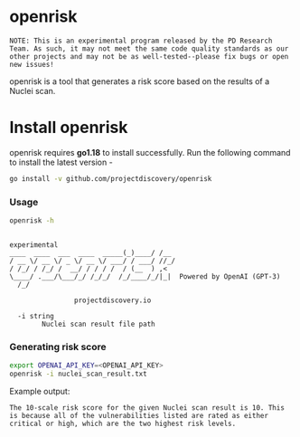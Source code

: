 # openrisk

`NOTE: This is an experimental program released by the PD Research Team. As such, it may not meet the same code quality standards as our other projects and may not be as well-tested--please fix bugs or open new issues!`

openrisk is a tool that generates a risk score based on the results of a Nuclei scan. 


# Install openrisk
openrisk requires **go1.18** to install successfully. Run the following command to install the latest version -

```sh
go install -v github.com/projectdiscovery/openrisk
```

### Usage

```sh
openrisk -h
```

```console

experimental  
____  ____  ___  ____  _____(_)____/ /__
/ __ \/ __ \/ _ \/ __ \/ ___/ / ___/ //_/
/ /_/ / /_/ /  __/ / / / /  / (__  ) ,<   
\____/ .___/\___/_/ /_/_/  /_/____/_/|_|  Powered by OpenAI (GPT-3)
  /_/                                   
  
                projectdiscovery.io

  -i string
        Nuclei scan result file path
```

### Generating risk score

```sh
export OPENAI_API_KEY=<OPENAI_API_KEY>
openrisk -i nuclei_scan_result.txt
```

Example output:

```console
The 10-scale risk score for the given Nuclei scan result is 10. This is because all of the vulnerabilities listed are rated as either critical or high, which are the two highest risk levels.
```
